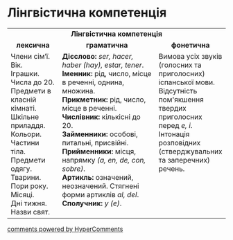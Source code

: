 <div id="hypercomments_widget" class="js-hypercomments-widget invisible"></div>

# Лінгвістична компетенція

<table>
  <tr>
    <td align="center" colspan="3"><b>Лінгвістична компетенція</b></td>
  </tr>
            <tr>
                <td align="center"><b>лексична</b></td>
                <td align="center"><b>граматична</b></td>
                <td align="center"><b>фонетична</b></td>
            </tr>
            <tr>
                <td width="25%" style="vertical-align:top !important;">
Члени сім’ї.<br>
Вік.<br>
Іграшки.<br>
Числа до 20.<br>
Предмети в класній кімнаті.<br>
Шкільне приладдя.<br>
Кольори.<br>
Частини тіла.<br>
Предмети одягу.<br>
Тварини.<br>
Пори року.<br>
Місяці.<br>
Дні тижня.<br>
Назви свят.</td>
                <td width="50%" style="vertical-align:top !important;">
<b>Дієслово:</b> <i>ser, hacer, haber (hay), estar, tener</i>.<br>
<b>Іменник:</b> рід, число, місце в реченні, однина, множина.<br>
<b>Прикметник:</b> рід, число, місце в реченні.<br>
<b>Числівник:</b> кількісні до 20.<br>
<b>Займенники:</b> особові, питальні, присвійні.<br>
<b>Прийменники:</b> місця, напрямку <i>(a, en, de, con, sobre)</i>.<br>
<b>Артикль:</b> означений, неозначений. Стягнені форми артиклів <i>al, del</i>.<br>
<b>Сполучник:</b> <i>y (e)</i>.<br></td>
                <td width="25%" style="vertical-align:top !important;">Вимова усіх звуків (голосних та приголосних) іспанської мови.<br>
                Відсутність пом'якшення твердих приголосних перед <i>e, i</i>.<br>
                Інтонація розповідних (стверджувальних та заперечних) речень.</td>
            </tr>
</table>

<div class="js-hypercomments-container">
    <a href="http://hypercomments.com" class="hc-link" title="comments widget">comments powered by HyperComments</a>
</div>